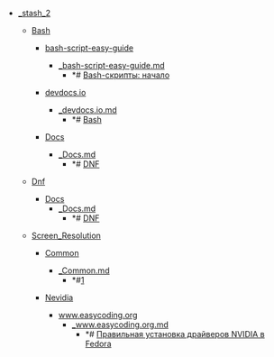 - <a href = "F:\Node_projects\Node_Way\NBase\_Md\_Index\_Git.old\contaners\Learn_this\_in_stash\_stash_2\cat._stash_2\dir._stash_2.md">_stash_2</a>
    - <a href = "F:\Node_projects\Node_Way\NBase\_Md\_Index\_Git.old\contaners\Learn_this\_in_stash\_stash_2\Bash\cat.Bash\dir.Bash.md">Bash</a>
        - <a href = "F:\Node_projects\Node_Way\NBase\_Md\_Index\_Git.old\contaners\Learn_this\_in_stash\_stash_2\Bash\bash-script-easy-guide\cat.bash-script-easy-guide\dir.bash-script-easy-guide.md">bash-script-easy-guide</a>
            - <a href = "F:\Node_projects\Node_Way\NBase\_Md\_Index\_Git.old\contaners\Learn_this\_in_stash\_stash_2\Bash\bash-script-easy-guide\_bash-script-easy-guide.md">_bash-script-easy-guide.md</a>
                - *# [Bash-скрипты: начало](https://habr.com/ru/company/ruvds/blog/325522/)
        
        - <a href = "F:\Node_projects\Node_Way\NBase\_Md\_Index\_Git.old\contaners\Learn_this\_in_stash\_stash_2\Bash\devdocs.io\cat.devdocs.io\dir.devdocs.io.md">devdocs.io</a>
            - <a href = "F:\Node_projects\Node_Way\NBase\_Md\_Index\_Git.old\contaners\Learn_this\_in_stash\_stash_2\Bash\devdocs.io\_devdocs.io.md">_devdocs.io.md</a>
                - *# [Bash](https://devdocs.io/bash/)
        
        - <a href = "F:\Node_projects\Node_Way\NBase\_Md\_Index\_Git.old\contaners\Learn_this\_in_stash\_stash_2\Bash\Docs\cat.Docs\dir.Docs.md">Docs</a>
            - <a href = "F:\Node_projects\Node_Way\NBase\_Md\_Index\_Git.old\contaners\Learn_this\_in_stash\_stash_2\Bash\Docs\_Docs.md">_Docs.md</a>
                - *# [DNF](https://docs.fedoraproject.org/ru/fedora/rawhide/system-administrators-guide/package-management/DNF/)
        
    
    - <a href = "F:\Node_projects\Node_Way\NBase\_Md\_Index\_Git.old\contaners\Learn_this\_in_stash\_stash_2\Dnf\cat.Dnf\dir.Dnf.md">Dnf</a>
        - <a href = "F:\Node_projects\Node_Way\NBase\_Md\_Index\_Git.old\contaners\Learn_this\_in_stash\_stash_2\Dnf\Docs\cat.Docs\dir.Docs.md">Docs</a>
            - <a href = "F:\Node_projects\Node_Way\NBase\_Md\_Index\_Git.old\contaners\Learn_this\_in_stash\_stash_2\Dnf\Docs\_Docs.md">_Docs.md</a>
                - *# [DNF](https://docs.fedoraproject.org/ru/fedora/rawhide/system-administrators-guide/package-management/DNF/)
        
    
    - <a href = "F:\Node_projects\Node_Way\NBase\_Md\_Index\_Git.old\contaners\Learn_this\_in_stash\_stash_2\Screen_Resolution\cat.Screen_Resolution\dir.Screen_Resolution.md">Screen_Resolution</a>
        - <a href = "F:\Node_projects\Node_Way\NBase\_Md\_Index\_Git.old\contaners\Learn_this\_in_stash\_stash_2\Screen_Resolution\Common\cat.Common\dir.Common.md">Common</a>
            - <a href = "F:\Node_projects\Node_Way\NBase\_Md\_Index\_Git.old\contaners\Learn_this\_in_stash\_stash_2\Screen_Resolution\Common\_Common.md">_Common.md</a>
                - *#[1](https://www.linuxmint.com.ru/viewtopic.php?t=4183)
        
        - <a href = "F:\Node_projects\Node_Way\NBase\_Md\_Index\_Git.old\contaners\Learn_this\_in_stash\_stash_2\Screen_Resolution\Nevidia\cat.Nevidia\dir.Nevidia.md">Nevidia</a>
            - <a href = "F:\Node_projects\Node_Way\NBase\_Md\_Index\_Git.old\contaners\Learn_this\_in_stash\_stash_2\Screen_Resolution\Nevidia\www.easycoding.org\cat.www.easycoding.org\dir.www.easycoding.org.md">www.easycoding.org</a>
                - <a href = "F:\Node_projects\Node_Way\NBase\_Md\_Index\_Git.old\contaners\Learn_this\_in_stash\_stash_2\Screen_Resolution\Nevidia\www.easycoding.org\_www.easycoding.org.md">_www.easycoding.org.md</a>
                    - *# [Правильная установка драйверов NVIDIA в Fedora](https://www.easycoding.org/2017/01/11/pravilnaya-ustanovka-drajverov-nvidia-v-fedora.html)
            
        
    
